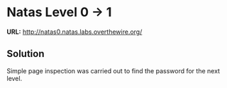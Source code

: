 # Natas Level 0 -> 1

**URL:** http://natas0.natas.labs.overthewire.org/

## Solution

Simple page inspection was carried out to find the password for the next level.

